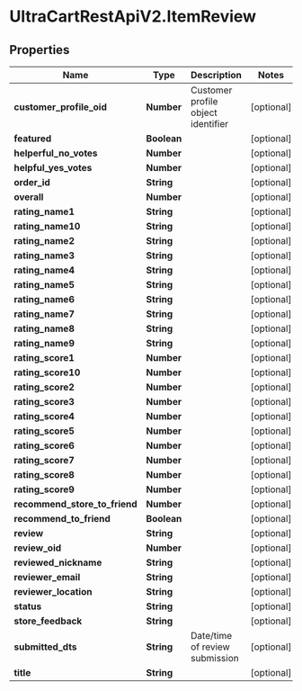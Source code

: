 # UltraCartRestApiV2.ItemReview

## Properties

Name | Type | Description | Notes
------------ | ------------- | ------------- | -------------
**customer_profile_oid** | **Number** | Customer profile object identifier | [optional] 
**featured** | **Boolean** |  | [optional] 
**helperful_no_votes** | **Number** |  | [optional] 
**helpful_yes_votes** | **Number** |  | [optional] 
**order_id** | **String** |  | [optional] 
**overall** | **Number** |  | [optional] 
**rating_name1** | **String** |  | [optional] 
**rating_name10** | **String** |  | [optional] 
**rating_name2** | **String** |  | [optional] 
**rating_name3** | **String** |  | [optional] 
**rating_name4** | **String** |  | [optional] 
**rating_name5** | **String** |  | [optional] 
**rating_name6** | **String** |  | [optional] 
**rating_name7** | **String** |  | [optional] 
**rating_name8** | **String** |  | [optional] 
**rating_name9** | **String** |  | [optional] 
**rating_score1** | **Number** |  | [optional] 
**rating_score10** | **Number** |  | [optional] 
**rating_score2** | **Number** |  | [optional] 
**rating_score3** | **Number** |  | [optional] 
**rating_score4** | **Number** |  | [optional] 
**rating_score5** | **Number** |  | [optional] 
**rating_score6** | **Number** |  | [optional] 
**rating_score7** | **Number** |  | [optional] 
**rating_score8** | **Number** |  | [optional] 
**rating_score9** | **Number** |  | [optional] 
**recommend_store_to_friend** | **Number** |  | [optional] 
**recommend_to_friend** | **Boolean** |  | [optional] 
**review** | **String** |  | [optional] 
**review_oid** | **Number** |  | [optional] 
**reviewed_nickname** | **String** |  | [optional] 
**reviewer_email** | **String** |  | [optional] 
**reviewer_location** | **String** |  | [optional] 
**status** | **String** |  | [optional] 
**store_feedback** | **String** |  | [optional] 
**submitted_dts** | **String** | Date/time of review submission | [optional] 
**title** | **String** |  | [optional] 



